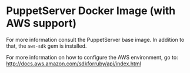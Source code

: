 # PuppetServer Docker Image (with AWS support)

For more information consult the PuppetServer base image. In addition to that,
the `aws-sdk` gem is installed.

For more information on how to configure the AWS environment, go to:
http://docs.aws.amazon.com/sdkforruby/api/index.html
